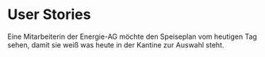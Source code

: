 # User Stories

Eine Mitarbeiterin der Energie-AG möchte den Speiseplan vom heutigen Tag sehen, damit sie weiß was heute in der Kantine zur Auswahl steht.

